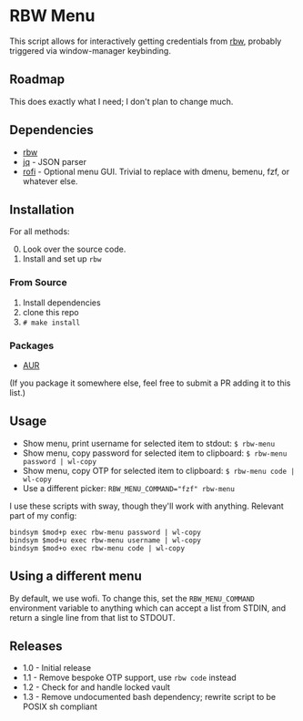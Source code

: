 # RBW Menu

This script allows for interactively getting credentials from [rbw](https://github.com/doy/rbw), probably triggered via window-manager keybinding.

## Roadmap

This does exactly what I need; I don't plan to change much.

## Dependencies

- [rbw](https://github.com/doy/rbw)
- [jq](https://github.com/stedolan/jq) - JSON parser
- [rofi](https://github.com/davatorium/rofi) - Optional menu GUI. Trivial to replace with dmenu, bemenu, fzf, or whatever else.

## Installation

For all methods:

0. Look over the source code.
1. Install and set up `rbw`

### From Source

1. Install dependencies
2. clone this repo
3. `# make install`

### Packages

- [AUR](https://aur.archlinux.org/packages/rbw-menu)

(If you package it somewhere else, feel free to submit a PR adding it to this list.)

## Usage

- Show menu, print username for selected item to stdout: `$ rbw-menu`
- Show menu, copy password for selected item to clipboard: `$ rbw-menu password | wl-copy`
- Show menu, copy OTP for selected item to clipboard: `$ rbw-menu code | wl-copy`
- Use a different picker: `RBW_MENU_COMMAND="fzf" rbw-menu`

I use these scripts with sway, though they'll work with anything. Relevant part of my config:

```
bindsym $mod+p exec rbw-menu password | wl-copy
bindsym $mod+u exec rbw-menu username | wl-copy
bindsym $mod+o exec rbw-menu code | wl-copy
```

## Using a different menu

By default, we use wofi. To change this, set the `RBW_MENU_COMMAND` environment variable to anything which can accept a list from STDIN, and return a single line from that list to STDOUT.

## Releases

- 1.0 - Initial release
- 1.1 - Remove bespoke OTP support, use `rbw code` instead
- 1.2 - Check for and handle locked vault
- 1.3 - Remove undocumented bash dependency; rewrite script to be POSIX sh compliant

